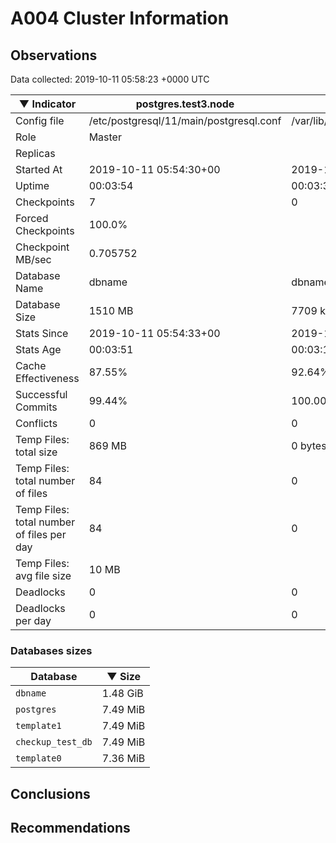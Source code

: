 # A004 Cluster Information #

## Observations ##
Data collected: 2019-10-11 05:58:23 +0000 UTC  

|&#9660;&nbsp;Indicator | postgres.test3.node | postgres.test1.node | postgres.test2.node |
|--------|-------|-------- |-------- |
|Config file |/etc/postgresql/11/main/postgresql.conf|/var/lib/postgresql/11/data1/postgresql.conf|/var/lib/postgresql/11/data2/postgresql.conf|
|Role |Master|<no value>|<no value>|
|Replicas ||<no value>|<no value>|
|Started At |2019-10-11&nbsp;05:54:30+00|2019-10-11 05:54:37+00|2019-10-11 05:54:41+00|
|Uptime |00:03:54|00:03:31|00:03:36|
|Checkpoints |7|0|0|
|Forced Checkpoints |100.0%|<no value>|<no value>|
|Checkpoint MB/sec |0.705752|<no value>|<no value>|
|Database Name |dbname|dbname|dbname|
|Database Size |1510&nbsp;MB|7709 kB|7693 kB|
|Stats Since |2019-10-11&nbsp;05:54:33+00|2019-10-11 05:54:57+00|2019-10-11 05:54:57+00|
|Stats Age |00:03:51|00:03:12|00:03:19|
|Cache Effectiveness |87.55%|92.64%|92.64%|
|Successful Commits |99.44%|100.00%|100.00%|
|Conflicts |0|0|0|
|Temp Files: total size |869&nbsp;MB|0 bytes|0 bytes|
|Temp Files: total number of files |84|0|0|
|Temp Files: total number of files per day |84|0|0|
|Temp Files: avg file size |10&nbsp;MB|<no value>|<no value>|
|Deadlocks |0|0|0|
|Deadlocks per day |0|0|0|


### Databases sizes ###

| Database | &#9660;&nbsp;Size |
|----------|--------|
| `dbname` | 1.48&nbsp;GiB |
| `postgres` | 7.49&nbsp;MiB |
| `template1` | 7.49&nbsp;MiB |
| `checkup_test_db` | 7.49&nbsp;MiB |
| `template0` | 7.36&nbsp;MiB |


## Conclusions ##


## Recommendations ##

